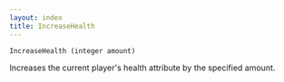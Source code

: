 ```yaml
---
layout: index
title: IncreaseHealth
---
```


    IncreaseHealth (integer amount)

Increases the current player's health attribute by the specified amount.
